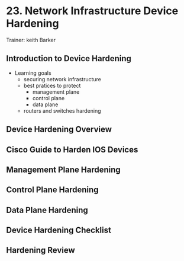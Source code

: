 # 23. Network Infrastructure Device Hardening

Trainer: keith Barker


## Introduction to Device Hardening

- Learning goals
  - securing network infrastructure
  - best pratices to protect
    - management plane
    - control plane
    - data plane
  - routers and switches hardening



## Device Hardening Overview




## Cisco Guide to Harden IOS Devices




## Management Plane Hardening




## Control Plane Hardening




## Data Plane Hardening




## Device Hardening Checklist




## Hardening Review



